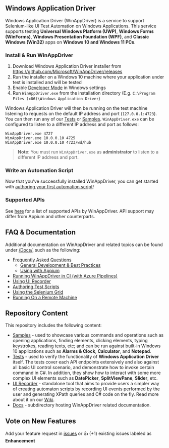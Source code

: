 ## Windows Application Driver
Windows Application Driver (WinAppDriver) is a service to support Selenium-like UI Test Automation on Windows Applications. This service supports testing **Universal Windows Platform (UWP)**, **Windows Forms (WinForms)**, **Windows Presentation Foundation (WPF)**, and **Classic Windows (Win32)** apps on **Windows 10 and Windows 11 PCs**. 

### Install & Run WinAppDriver
1. Download Windows Application Driver installer from <https://github.com/Microsoft/WinAppDriver/releases>
2. Run the installer on a Windows 10 machine where your application under test is installed and will be tested
3. Enable [Developer Mode](https://docs.microsoft.com/en-us/windows/uwp/get-started/enable-your-device-for-development) in Windows settings
4. Run `WinAppDriver.exe` from the installation directory (E.g. `C:\Program Files (x86)\Windows Application Driver`)

Windows Application Driver will then be running on the test machine listening to requests on the default IP address and port (`127.0.0.1:4723`). You can then run any of our [Tests](/Tests/) or [Samples](/Samples). `WinAppDriver.exe` can be configured to listen to a different IP address and port as follows:

```
WinAppDriver.exe 4727
WinAppDriver.exe 10.0.0.10 4725
WinAppDriver.exe 10.0.0.10 4723/wd/hub
```

> **Note**: You must run `WinAppDriver.exe` as **administrator** to listen to a different IP address and port.

### Write an Automation Script
Now that you've successfully installed WinAppDriver, you can get started with [authoring your first automation script](./Docs/AuthoringTestScripts.md)! 

### Supported APIs

See [here](./Docs/SupportedAPIs.md) for a list of supported APIs by WinAppDriver. API support may differ from Appium and other counterparts.

## FAQ & Documentation
Additional documentation on WinAppDriver and related topics can be found under [/Docs/](./Docs/), such as the following:
   - [Frequently Asked Questions](./Docs/FAQ.md) 
     - [General Development & Best Practices](./Docs/FAQ.md#general-development--best-practices) 
     - [Using with Appium](./Docs/UsingAppium.md)
   - [Running WinAppDriver in CI (with Azure Pipelines)](./Docs/CI_AzureDevOps.md) 
   - [Using UI Recorder](./Docs/UsingUIRecorder.md)
   - [Authoring Test Scripts](./Docs/AuthoringTestScripts.md)
   - [Using the Selenium Grid](./Docs/SeleniumGrid.md) 
   - [Running On a Remote Machine](./Docs/RunningOnRemoteMachine.md)

## Repository Content
This repository includes the following content:
* [Samples](https://github.com/Microsoft/WinAppDriver/tree/master/Samples) - used to showcase various commands and operations such as opening applications, finding elements, clicking elements, typing keystrokes, reading texts, etc; and can be run against built-in Windows 10 applications such as **Alarms & Clock**, **Calculator**, and **Notepad**. 
* [Tests](https://github.com/Microsoft/WinAppDriver/tree/master/Tests) - used to verify the functionality of **Windows Application Driver** itself. The tests cover each API endpoints extensively and also against all basic UI control scenario, and demonstrate how to invoke certain command in C#. In addition, they show how to interact with some more complex UI elements such as **DatePicker**, **SplitViewPane**, **Slider**, etc.
* [UI Recorder](https://github.com/microsoft/WinAppDriver/tree/master/Tools/UIRecorder) - standalone tool that aims to provide users a simpler way of creating automaton scripts by recording UI events performed by the user and generating XPath queries and C# code on the fly. Read more about it on our [Wiki](https://github.com/Microsoft/WinAppDriver/wiki/WinAppDriver-UI-Recorder). 
* [Docs](./Docs/) - subdirectory hosting WinAppDriver related documentation. 

## Vote on New Features
Add your feature request in [issues](../../issues/) or :+1: (+1) existing issues labeled as **Enhancement**
